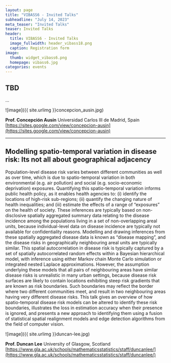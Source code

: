 ```yaml
---
layout: page
title: "VIBASS6 - Invited Talks"
subheadline: "July 14, 2023"
meta_teaser: "Invited Talks"
teaser: Invited Talks
header:
  title: VIBASS6 - Invited Talks
  image_fullwidth: header_vibass18.png
  caption: Registration form
image:
  thumb: widget_vibass6.png
  homepage: vibass6.jpg
categories: events
---
```



## TBD

...


![image]({{ site.urlimg }}concepcion_ausin.jpg)

__Prof. Concepción Ausín__
Universidad Carlos III de Madrid, Spain
[https://sites.google.com/view/concepcion-ausin](https://sites.google.com/view/concepcion-ausin)


<hr>

## Modelling spatio-temporal variation in disease risk: Its not all about geographical adjacency

Population-level disease risk varies between different communities as well as over time, which is due to spatio-temporal variation in both environmental (e.g. air pollution) and social (e.g. socio-economic deprivation) exposures.
Quantifying this spatio-temporal variation informs public health policy, as it enables health agencies to: (i) identify the locations of high-risk sub-regions; (ii) quantify the changing nature of health inequalities; and (iii) estimate the effects of a range of “exposures” on the health of society.
These inferences are typically based on non-disclosive spatially aggregated summary data relating to the disease incidence among the populations living in a set of non-overlapping areal units, because individual-level data on disease incidence are typically not available for confidentiality reasons.
Modelling and drawing inferences from these spatially aggregated disease data is known as “disease mapping”, and the disease risks in geographically neighbouring areal units are typically similar.
This spatial autocorrelation in disease risk is typically captured by a set of spatially autocorrelated random effects within a Bayesian hierarchical model, with inference using either Markov chain Monte Carlo simulation or integrated nested Laplace approximations.
However, the assumption underlying these models that all pairs of neighbouring areas have similar disease risks is unrealistic in many urban settings, because disease risk surfaces are likely to contain locations exhibiting steep risk gradients that are known as risk boundaries.
Such boundaries may reflect the border where two different communities meet, and result in two neighbouring areas having very different disease risks.
This talk gives an overview of how spatio-temporal disease risk models can be altered to identify these risk boundaries, illustrates the loss in estimation accuracy when their presence is ignored, and presents a new approach to identifying them using a fusion of statistical spatial realignment models and edge detection algorithms from the field of computer vision.


![image]({{ site.urlimg }}duncan-lee.jpg)

__Prof. Duncan Lee__
University of Glasgow, Scotland
[https://www.gla.ac.uk/schools/mathematicsstatistics/staff/duncanlee/](https://www.gla.ac.uk/schools/mathematicsstatistics/staff/duncanlee/)
